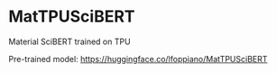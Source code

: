 # MatTPUSciBERT
Material SciBERT trained on TPU 

Pre-trained model: https://huggingface.co/lfoppiano/MatTPUSciBERT
